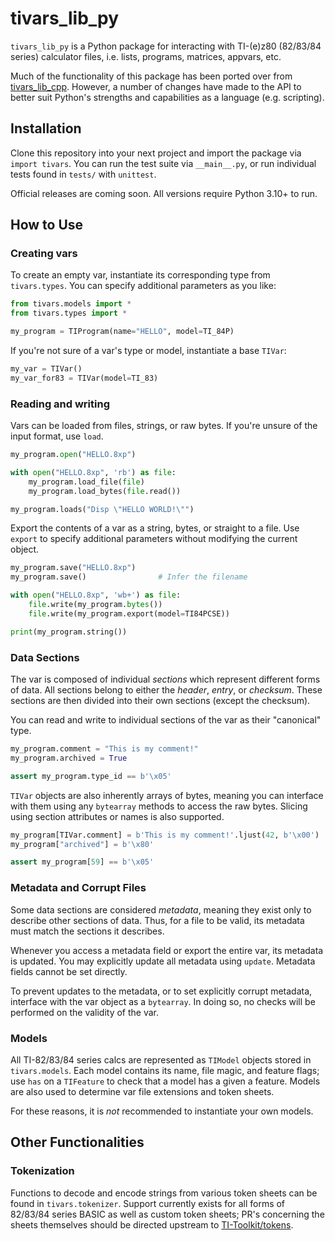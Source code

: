 # tivars_lib_py

`tivars_lib_py` is a Python package for interacting with TI-(e)z80 (82/83/84 series) calculator files, i.e. lists, programs, matrices, appvars, etc.

Much of the functionality of this package has been ported over from [tivars_lib_cpp](https://github.com/adriweb/tivars_lib_cpp). However, a number of changes have made to the API to better suit Python's strengths and capabilities as a language (e.g. scripting).

## Installation

Clone this repository into your next project and import the package via `import tivars`. You can run the test suite via `__main__.py`, or run individual tests found in `tests/` with `unittest`.

Official releases are coming soon. All versions require Python 3.10+ to run.

## How to Use

### Creating vars

To create an empty var, instantiate its corresponding type from `tivars.types`. You can specify additional parameters as you like:

```python
from tivars.models import *
from tivars.types import *

my_program = TIProgram(name="HELLO", model=TI_84P)
```

If you're not sure of a var's type or model, instantiate a base `TIVar`:

```python
my_var = TIVar()
my_var_for83 = TIVar(model=TI_83)
```

### Reading and writing

Vars can be loaded from files, strings, or raw bytes. If you're unsure of the input format, use `load`.

```python
my_program.open("HELLO.8xp")

with open("HELLO.8xp", 'rb') as file:
    my_program.load_file(file)
    my_program.load_bytes(file.read())

my_program.loads("Disp \"HELLO WORLD!\"")
```

Export the contents of a var as a string, bytes, or straight to a file. Use `export` to specify additional parameters without modifying the current object.

```python
my_program.save("HELLO.8xp")
my_program.save()                # Infer the filename

with open("HELLO.8xp", 'wb+') as file:
    file.write(my_program.bytes())
    file.write(my_program.export(model=TI84PCSE))

print(my_program.string())
```

### Data Sections

The var is composed of individual _sections_ which represent different forms of data. All sections belong to either the _header_, _entry_, or _checksum_. These sections are then divided into their own sections (except the checksum).

You can read and write to individual sections of the var as their "canonical" type.

```python
my_program.comment = "This is my comment!"
my_program.archived = True

assert my_program.type_id == b'\x05'
```

`TIVar` objects are also inherently arrays of bytes, meaning you can interface with them using any `bytearray` methods to access the raw bytes. Slicing using section attributes or names is also supported.

```python
my_program[TIVar.comment] = b'This is my comment!'.ljust(42, b'\x00')
my_program["archived"] = b'\x80'

assert my_program[59] == b'\x05'
```

### Metadata and Corrupt Files

Some data sections are considered _metadata_, meaning they exist only to describe other sections of data. Thus, for a file to be valid, its metadata must match the sections it describes.

Whenever you access a metadata field or export the entire var, its metadata is updated. You may explicitly update all metadata using `update`. Metadata fields cannot be set directly.

To prevent updates to the metadata, or to set explicitly corrupt metadata, interface with the var object as a `bytearray`. In doing so, no checks will be performed on the validity of the var.

### Models

All TI-82/83/84 series calcs are represented as `TIModel` objects stored in `tivars.models`. Each model contains its name, file magic, and feature flags; use `has` on a `TIFeature` to check that a model has a given a feature. Models are also used to determine var file extensions and token sheets.

For these reasons, it is _not_ recommended to instantiate your own models.

## Other Functionalities

### Tokenization

Functions to decode and encode strings from various token sheets can be found in `tivars.tokenizer`. Support currently exists for all forms of 82/83/84 series BASIC as well as custom token sheets; PR's concerning the sheets themselves should be directed upstream to [TI-Toolkit/tokens](https://github.com/TI-Toolkit/tokens).
